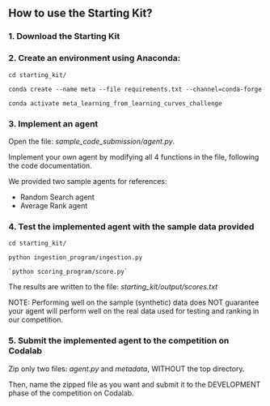 ## How to use the Starting Kit?

### 1. Download the Starting Kit

### 2. Create an environment using Anaconda:
```console
cd starting_kit/

conda create --name meta --file requirements.txt --channel=conda-forge

conda activate meta_learning_from_learning_curves_challenge
```
### 3. Implement an agent

Open the file: *sample_code_submission/agent.py*.

Implement your own agent by modifying all 4 functions in the file, following the code documentation.

We provided two sample agents for references:

- Random Search agent 
- Average Rank agent

### 4. Test the implemented agent with the sample data provided
```console
cd starting_kit/

python ingestion_program/ingestion.py

`python scoring_program/score.py`
```

The results are written to the file: *starting_kit/output/scores.txt*

NOTE: Performing well on the sample (synthetic) data does NOT guarantee your agent will perform well on the real data used for testing and ranking in our competition.

### 5. Submit the implemented agent to the competition on Codalab
Zip only two files: *agent.py* and *metadata*, WITHOUT the top directory.

Then, name the zipped file as you want and submit it to the DEVELOPMENT phase of the competition on Codalab.
